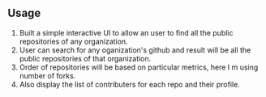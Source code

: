 
## Usage
1. Built a simple interactive UI to allow an user to find all the public repositories of any organization.
2. User can search for any oganization's github and result will be all the public repositories of that organization.
3. Order of repositories will be based on particular metrics, here I m using number of forks.
4. Also display the list of contributers for each repo and their profile.



